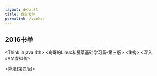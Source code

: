 ```yaml
---
layout: default
title: 我的书单
permalink: /books/
---
```


2016书单
-----------------------------------------------------------------

<Think in java 4th>
<鸟哥的Linux私房菜基础学习篇-第三版>
<重构>
<Getting real>
<深入JVM虚拟机>
<Head first设计模式>
<算法(第四版)>
<Maven实战>
<HTTP协议详解>
<TCP/IP协议详解-卷一>
